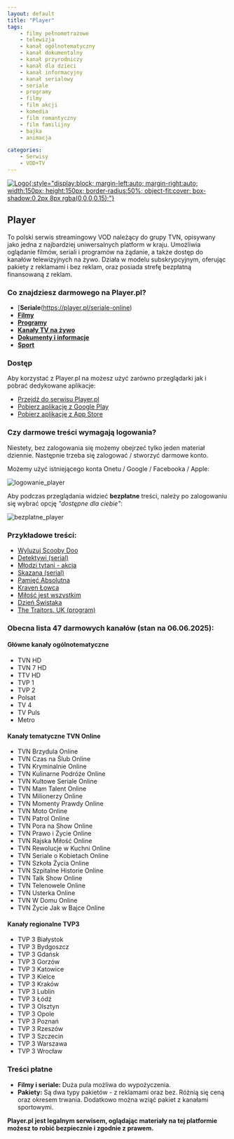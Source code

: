 ```yaml
---
layout: default
title: "Player"
tags: 
    - filmy pełnometrażowe
    - telewizja
    - kanał ogólnotematyczny
    - kanał dokumentalny
    - kanał przyrodniczy
    - kanał dla dzieci
    - kanał informacyjny
    - kanał serialowy
    - seriale
    - programy
    - filmy
    - film akcji
    - komedia
    - film romantyczny
    - film familijny
    - bajka
    - animacja

categories:
    - Serwisy
    - VOD+TV
---
```

[![Logo](https://play-lh.googleusercontent.com/06BCcW6rW0Lh0f8Wa51IJPuAfXzmmVmj6ip6r9whuRgG-dJQjBdytmZ0K1EMxF8CGy4=w240-h480-rw){:style="display:block; margin-left:auto; margin-right:auto; width:150px; height:150px; border-radius:50%; object-fit:cover; box-shadow:0 2px 8px rgba(0,0,0,0.15);"}](https://player.pl/)

## Player

To polski serwis streamingowy VOD należący do grupy TVN, opisywany jako jedna z najbardziej uniwersalnych platform w kraju. Umożliwia oglądanie filmów, seriali i programów na żądanie, a także dostęp do kanałów telewizyjnych na żywo. Działa w modelu subskrypcyjnym, oferując pakiety z reklamami i bez reklam, oraz posiada strefę bezpłatną finansowaną z reklam.

### Co znajdziesz darmowego na Player.pl?

*   [**Seriale**(https://player.pl/seriale-online)
*   [**Filmy**](https://player.pl/filmy-online)
*   [**Programy** ](https://player.pl/programy-online)
*   [**Kanały TV na żywo**](https://player.pl/live)
*   [**Dokumenty i informacje**](https://player.pl/news)
*   [**Sport**](https://player.pl/strefa-sport)

### Dostęp

Aby korzystać z Player.pl na możesz użyć zarówno przeglądarki jak i pobrać dedykowane aplikacje:
* <i class="fa-solid fa-globe"></i>    [Przejdź do serwisu Player.pl](https://player.pl/)
* <i class="fa-brands fa-android"></i> [Pobierz aplikację z Google Play](https://play.google.com/store/apps/details?id=pl.tvn.player&hl=pl)
* <i class="fa-brands fa-apple"></i>   [Pobierz aplikację z App Store](https://apps.apple.com/pl/app/player-pl/id474735401?l=pl)

### Czy darmowe treści wymagają logowania?

Niestety, bez zalogowania się możemy obejrzeć tylko jeden materiał dziennie. Następnie trzeba się zalogować / stworzyć darmowe konto. 

Możemy użyć istniejącego konta Onetu / Google / Facebooka / Apple:

![logowanie_player](/biedateka/assets/img/screens/logowanie_player.png)

Aby podczas przeglądania widzieć **bezpłatne** treści, należy po zalogowaniu się wybrać opcję *"dostępne dla ciebie"*:

![bezplatne_player](/biedateka/assets/img/screens/bezplatne_player.png)


### Przykładowe treści:
*   [Wyluzuj Scooby Doo](https://player.pl/bajki-dla-dzieci/wyluzuj-scooby-doo-odcinki,43846)
*   [Detektywi (serial)](https://player.pl/seriale-online/detektywi-odcinki,42286)
*   [Młodzi tytani - akcja](https://player.pl/seriale-online/mlodzi-tytani-akcja-odcinki,43611)
*   [Skazana (serial)](https://player.pl/seriale-online/skazana-odcinki,31908)
*   [Pamięć Absolutna](https://player.pl/playerplus/filmy-online,3/pamiec-absolutna,10987072)
*   [Kraven Łowca](https://player.pl/playerplus/filmy-online,3/kraven-lowca,11630406)
*   [Miłość jest wszystkim](https://player.pl/filmy-online/milosc-jest-wszystkim,127279)
*   [Dzień Świstaka](https://player.pl/playerplus/filmy-online,3/dzien-swistaka,11423420)
*   [The Traitors. UK (program)](https://player.pl/programy-online,2/the-traitors-uk-odcinki,10571715)


### Obecna lista 47 darmowych kanałów (stan na 06.06.2025):

#### Główne kanały ogólnotematyczne
*   TVN HD
*   TVN 7 HD
*   TTV HD
*   TVP 1
*   TVP 2
*   Polsat
*   TV 4
*   TV Puls
*   Metro

#### Kanały tematyczne TVN Online
*   TVN Brzydula Online
*   TVN Czas na Ślub Online
*   TVN Kryminalnie Online
*   TVN Kulinarne Podróże Online
*   TVN Kultowe Seriale Online
*   TVN Mam Talent Online
*   TVN Milionerzy Online
*   TVN Momenty Prawdy Online
*   TVN Moto Online
*   TVN Patrol Online
*   TVN Pora na Show Online
*   TVN Prawo i Życie Online
*   TVN Rajska Miłość Online
*   TVN Rewolucje w Kuchni Online
*   TVN Seriale o Kobietach Online
*   TVN Szkoła Życia Online
*   TVN Szpitalne Historie Online
*   TVN Talk Show Online
*   TVN Telenowele Online
*   TVN Usterka Online
*   TVN W Domu Online
*   TVN Życie Jak w Bajce Online

#### Kanały regionalne TVP3
*   TVP 3 Białystok
*   TVP 3 Bydgoszcz
*   TVP 3 Gdańsk
*   TVP 3 Gorzów
*   TVP 3 Katowice
*   TVP 3 Kielce
*   TVP 3 Kraków
*   TVP 3 Lublin
*   TVP 3 Łódź
*   TVP 3 Olsztyn
*   TVP 3 Opole
*   TVP 3 Poznań
*   TVP 3 Rzeszów
*   TVP 3 Szczecin
*   TVP 3 Warszawa
*   TVP 3 Wrocław

### Treści płatne
*   **Filmy i seriale:** Duża pula możliwa do wypożyczenia.
*   **Pakiety:** Są dwa typy pakietów - z reklamami oraz bez. Różnią się ceną oraz okresem trwania. Dodatkowo można wziąć pakiet z kanałami sportowymi.


**Player.pl jest legalnym serwisem, oglądając materiały na tej platformie możesz to robić bezpiecznie i zgodnie z prawem.**
